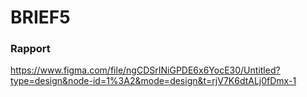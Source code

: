 # BRIEF5
### Rapport
https://www.figma.com/file/ngCDSrINiGPDE6x6YocE30/Untitled?type=design&node-id=1%3A2&mode=design&t=rjV7K6dtALj0fDmx-1
